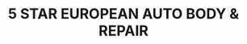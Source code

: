 ---
title: "5 STAR EUROPEAN AUTO BODY & REPAIR"
url: /dallas/5-star-european-auto-body-and-repair/
shop: tyres
---